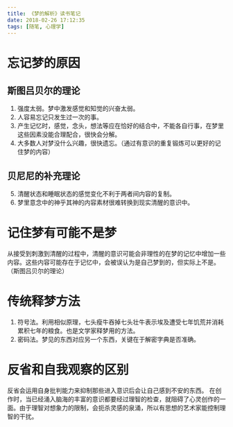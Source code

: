 ```yaml
---
title: 《梦的解析》读书笔记
date: 2018-02-26 17:12:35
tags: [随笔, 心理学]
---
```


# 忘记梦的原因
## 斯图吕贝尔的理论
1. 强度太弱。梦中激发感觉和知觉的兴奋太弱。
2. 人容易忘记只发生过一次的事。
3. 产生记忆时，感觉，念头，想法等应在恰好的结合中，不能各自行事，在梦里这些因素没能合理配合，很快会分解。
4. 大多数人对梦没什么兴趣，很快遗忘。（通过有意识的重复锻炼可以更好的记住梦的内容）
## 贝尼尼的补充理论
5. 清醒状态和睡眠状态的感觉变化不利于两者间内容的复制。
6. 梦里意念中的神乎其神的内容素材很难转换到现实清醒的意识中。
<!--more-->

# 记住梦有可能不是梦
从接受到刺激到清醒的过程中，清醒的意识可能会非理性的在梦的记忆中增加一些内容。这些内容可能存在于记忆中，会被误认为是自己梦到的，但实际上不是。（斯图吕贝尔的理论）

# 传统释梦方法
1. 符号法。利用相似原理，七头瘦牛吞掉七头壮牛表示埃及遭受七年饥荒并消耗累积七年的粮食。也是文学家释梦用的方法。
2. 密码法。梦见的东西对应另一个东西，关键在于解密字典是否准确。

# 反省和自我观察的区别
反省会运用自身批判能力来抑制那些进入意识后会让自己感到不安的东西。
在创作时，当已经涌入脑海的丰富的意识都要经过理智的检查，就阻碍了心灵创作的一面。由于理智对想象力的限制，会扼杀灵感的泉涌，所以有思想的艺术家能控制理智的干扰。

